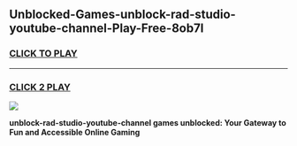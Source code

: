 
## Unblocked-Games-unblock-rad-studio-youtube-channel-Play-Free-8ob7l
<h3>
<a href="https://premium76.site?title=unblock-rad-studio-youtube-channel&ref=23A">CLICK TO PLAY</a></h3>
<hr>

<h3>
<a href="https://premium76.site?title=unblock-rad-studio-youtube-channel&ref=23A">CLICK 2 PLAY</a>
  
</h3>

<a href="https://premium76.site?title=unblock-rad-studio-youtube-channel&ref=23A"><img src="https://clearcache.store/games.png"></a>


**unblock-rad-studio-youtube-channel games unblocked: Your Gateway to Fun and Accessible Online Gaming**
